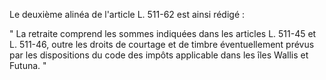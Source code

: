 Le deuxième alinéa de l'article L. 511-62 est ainsi rédigé : 


  

" La retraite comprend les sommes indiquées dans les articles L. 511-45 et L. 511-46, outre les droits de courtage et de timbre éventuellement prévus par les dispositions du code des impôts applicable dans les îles Wallis et Futuna. "


  

